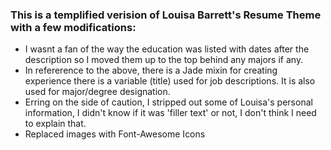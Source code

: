 ### This is a templified verision of Louisa Barrett's Resume Theme with a few modifications:

- I wasnt a fan of the way the education was listed with dates after the description so I moved them up to the top behind any majors if any.
- In refererence to the above, there is a Jade mixin for creating experience there is a variable (title) used for job descriptions. It is also used for major/degree designation.
- Erring on the side of caution, I stripped out some of Louisa's personal information, I didn't know if it was 'filler text' or not, I don't think I need to explain that. 
- Replaced images with Font-Awesome Icons

